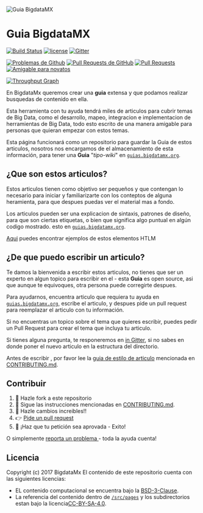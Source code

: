 ![Guia BigdataMX](https://imgur.com/y0x2xfD)

# Guia BigdataMX

[![Build Status](https://img.shields.io/travis/freeCodeCamp/guides/master.svg?style=flat-square)](https://travis-ci.org/freeCodeCamp/guides) [![license](https://img.shields.io/badge/license-BSD--3--Clause-lightgrey.svg?style=flat-square)](https://opensource.org/licenses/BSD-3-Clause)  [![Gitter](https://img.shields.io/gitter/room/freeCodeCamp/Contributors.svg?style=flat-square)](https://gitter.im/freeCodeCamp/Contributors)

[![Problemas de Github](https://img.shields.io/github/issues/freeCodeCamp/guides.svg?style=flat-square)](https://github.com/freeCodeCamp/guides/issues) [![Pull Requests de GitHub](https://img.shields.io/github/issues-pr/freeCodeCamp/guides.svg?style=flat-square)](https://github.com/freeCodeCamp/guides/pulls) [![Pull Requests](https://img.shields.io/badge/PRs-welcome-brightgreen.svg?style=flat-square)](http://makeapullrequest.com)
[![Amigable para novatos](https://img.shields.io/badge/first--timers--only-friendly-blue.svg?style=flat-square)](http://www.firsttimersonly.com/)

[![Throughput Graph](https://graphs.waffle.io/freeCodeCamp/guides/throughput.svg)](https://waffle.io/freeCodeCamp/guides/metrics)

En BigdataMx queremos crear una  **guia** extensa y que podamos realizar busquedas de contenido en ella.

Esta herramienta con tu ayuda tendrá miles de articulos para cubrir temas de Big Data, como el desarrollo, 
mapeo, integracion e implementacion de herramientas de Big Data, todo esto escrito de una manera amigable 
para personas que quieran empezar con estos temas.

Esta página funcionará como un repositorio para guardar la Guia de estos articulos, nosotros nos encargamos de el almacenamiento de esta información, para tener una **Guia** "*tipo-wiki*" en [`guias.bigdatamx.org`](https://guias.bigdatamx.org).


## ¿Que son estos articulos?

Estos articulos tienen como objetivo ser pequeños y que contengan lo necesario para iniciar y familiarizarte con los conteptos de alguna heramienta, para que despues puedas ver el material mas a fondo.

Los articulos pueden ser una explicacion de sintaxis, patrones de diseño, para que son ciertas etiquetas, o bien que significa algo puntual en algún codigo mostrado. esto en [`guias.bigdatamx.org`](https://guias.bigdatamx.org).


[Aqui](./src/pages/html/elements/index.md) puedes encontrar ejemplos de estos elementos HTLM

## ¿De que puedo escribir un articulo?

Te damos la bienvenida a escribir estos articulos, no tienes que ser un experto en algun topico para escribir en el - esta **Guia** es open source, asi que aunque te equivoques, otra persona puede corregirte despues.

Para ayudarnos, encuentra articulo que requiera tu ayuda en [`guias.bigdatamx.org`](https://guias.bigdatamx.org), escribe el articulo, y despues pide un pull request para reemplazar el articulo con tu información.

Si no encuentras un topico sobre el tema que quieres escribir, puedes pedir un Pull Request para crear el tema que incluya tu articulo. 

Si tienes alguna pregunta, te responeremos en [in Gitter](https://gitter.im/freeCodeCamp/Contributors), si no sabes en donde poner el nuevo articulo en la estructura del directorio. 

Antes de escribir , por favor lee la [guia de estilo de articulo](https://github.com/freeCodeCamp/guides/blob/master/CONTRIBUTING.md#article-style-guide) mencionada en  [CONTRIBUTING.md](CONTRIBUTING.md). 


## Contribuir

1. 🍴 Hazle fork a este repositorio
2. 👀️ Sigue las instrucciones mencionadas en [CONTRIBUTING.md](CONTRIBUTING.md).
3. 🔧 Hazle cambios increibles!!
4. 👉 [Pide un pull request](https://github.com/freeCodeCamp/guides/compare)
5. 🎉 ¡Haz que tu petición sea aprovada - Exito!

O simplemente [reporta un problema ](https://github.com/freeCodeCamp/guides/issues) - toda la ayuda cuenta!

## Licencia

Copyright (c) 2017 BigdataMx
El contenido de este repositorio cuenta con las siguientes licencias:
- EL contenido computacional se encuentra bajo la [BSD-3-Clause](./LICENSE.md).
- La referencia del contenido dentro de  [`/src/pages`](/src/pages) y los subdirectorios estan bajo la licencia[CC-BY-SA-4.0](./src/pages/LICENSE.md).
